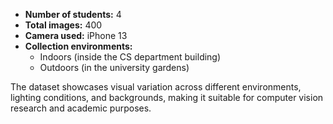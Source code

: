 - **Number of students:** 4  
- **Total images:** 400  
- **Camera used:** iPhone 13  
- **Collection environments:**
  - Indoors (inside the CS department building)
  - Outdoors (in the university gardens)

The dataset showcases visual variation across different environments, lighting conditions, and backgrounds, making it suitable for computer vision research and academic purposes.
